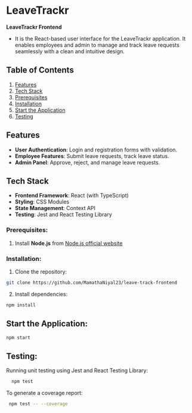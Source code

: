 # LeaveTrackr

**LeaveTrackr Frontend** 
- It is the React-based user interface for the LeaveTrackr application. It enables employees and admin to manage and track leave requests seamlessly with a clean and intuitive design.



## Table of Contents

1. [Features](#features)
2. [Tech Stack](#tech-stack)
3. [Prerequisites](#prerequisites)
4. [Installation](#installation)
5. [Start the Application](#start-the-application)
4. [Testing](#testing)

## Features

- **User Authentication**: Login and registration forms with validation.
- **Employee Features**: Submit leave requests, track leave status.
- **Admin Panel**: Approve, reject, and manage leave requests.


##  Tech Stack

- **Frontend Framework**: React (with TypeScript)
- **Styling**: CSS Modules
- **State Management**: Context API 
- **Testing**: Jest and React Testing Library


### Prerequisites:
1. Install **Node.js** from [Node.js official website](https://nodejs.org/en)


### Installation:
1. Clone the repository:
```sh
git clone https://github.com/MamathaNiyal23/leave-track-frontend
```
2. Install dependencies:
```sh
npm install
```

## Start the Application:
```sh
npm start
```

## Testing: 
Running unit testing using Jest and React Testing Library:

```sh
  npm test
```
To generate a coverage report:

```sh
 npm test -- --coverage
```




